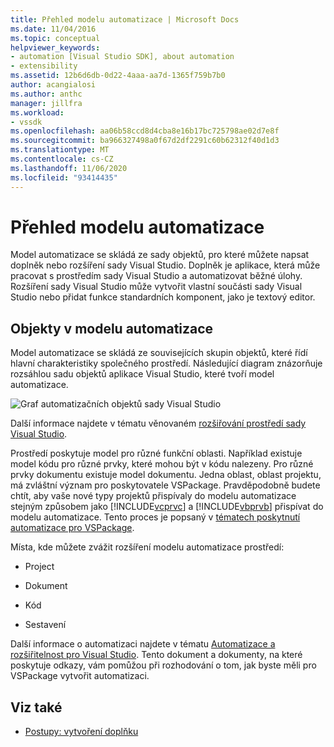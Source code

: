```yaml
---
title: Přehled modelu automatizace | Microsoft Docs
ms.date: 11/04/2016
ms.topic: conceptual
helpviewer_keywords:
- automation [Visual Studio SDK], about automation
- extensibility
ms.assetid: 12b6d6db-0d22-4aaa-aa7d-1365f759b7b0
author: acangialosi
ms.author: anthc
manager: jillfra
ms.workload:
- vssdk
ms.openlocfilehash: aa06b58ccd8d4cba8e16b17bc725798ae02d7e8f
ms.sourcegitcommit: ba966327498a0f67d2df2291c60b62312f40d1d3
ms.translationtype: MT
ms.contentlocale: cs-CZ
ms.lasthandoff: 11/06/2020
ms.locfileid: "93414435"
---
```

# <a name="automation-model-overview"></a>Přehled modelu automatizace
Model automatizace se skládá ze sady objektů, pro které můžete napsat doplněk nebo rozšíření sady Visual Studio. Doplněk je aplikace, která může pracovat s prostředím sady Visual Studio a automatizovat běžné úlohy. Rozšíření sady Visual Studio může vytvořit vlastní součásti sady Visual Studio nebo přidat funkce standardních komponent, jako je textový editor.

## <a name="objects-in-the-automation-model"></a>Objekty v modelu automatizace
 Model automatizace se skládá ze souvisejících skupin objektů, které řídí hlavní charakteristiky společného prostředí. Následující diagram znázorňuje rozsáhlou sadu objektů aplikace Visual Studio, které tvoří model automatizace.

 ![Graf automatizačních objektů sady Visual Studio](../../extensibility/internals/media/vsvisualstudioautomationobjectchart.gif "vsVisualStudioAutomationObjectChart")

 Další informace najdete v tématu věnovaném [rozšiřování prostředí sady Visual Studio](/previous-versions/esk3eey8(v=vs.140)).

 Prostředí poskytuje model pro různé funkční oblasti. Například existuje model kódu pro různé prvky, které mohou být v kódu nalezeny. Pro různé prvky dokumentu existuje model dokumentu. Jedna oblast, oblast projektu, má zvláštní význam pro poskytovatele VSPackage. Pravděpodobně budete chtít, aby vaše nové typy projektů přispívaly do modelu automatizace stejným způsobem jako [!INCLUDE[vcprvc](../../code-quality/includes/vcprvc_md.md)] a [!INCLUDE[vbprvb](../../code-quality/includes/vbprvb_md.md)] přispívat do modelu automatizace. Tento proces je popsaný v [tématech poskytnutí automatizace pro VSPackage](../../extensibility/internals/providing-automation-for-vspackages.md).

 Místa, kde můžete zvážit rozšíření modelu automatizace prostředí:

- Project

- Dokument

- Kód

- Sestavení

Další informace o automatizaci najdete v tématu [Automatizace a rozšiřitelnost pro Visual Studio](/previous-versions/visualstudio/visual-studio-2015/extensibility/extensibility-in-visual-studio?preserve-view=true&view=vs-2015). Tento dokument a dokumenty, na které poskytuje odkazy, vám pomůžou při rozhodování o tom, jak byste měli pro VSPackage vytvořit automatizaci.

## <a name="see-also"></a>Viz také
- [Postupy: vytvoření doplňku](/previous-versions/80493a3w(v=vs.140))